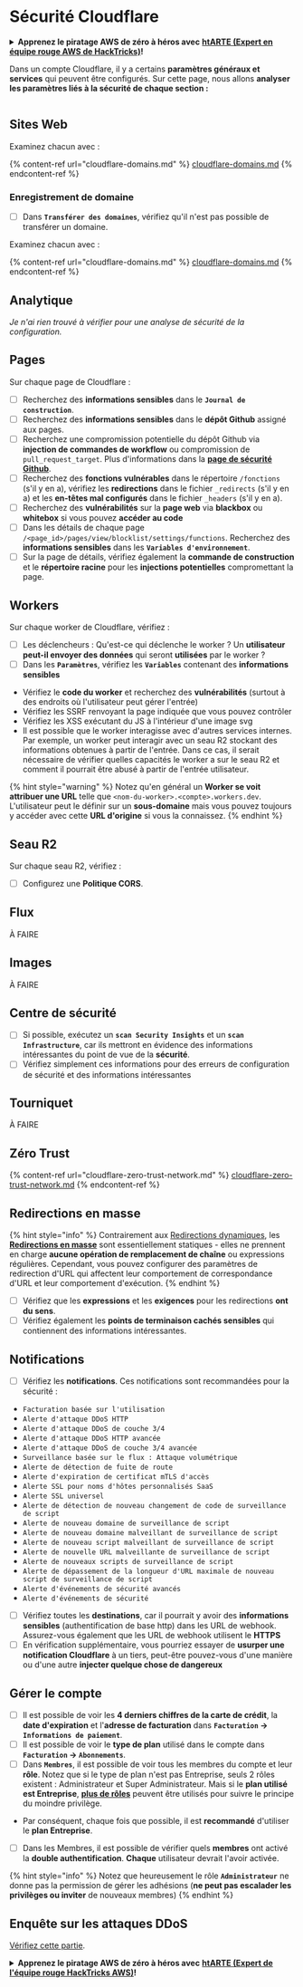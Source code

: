 # Sécurité Cloudflare

<details>

<summary><strong>Apprenez le piratage AWS de zéro à héros avec</strong> <a href="https://training.hacktricks.xyz/courses/arte"><strong>htARTE (Expert en équipe rouge AWS de HackTricks)</strong></a><strong>!</strong></summary>

Autres façons de soutenir HackTricks :

* Si vous souhaitez voir votre **entreprise annoncée dans HackTricks** ou **télécharger HackTricks en PDF**, consultez les [**PLANS D'ABONNEMENT**](https://github.com/sponsors/carlospolop) !
* Obtenez le [**swag officiel PEASS & HackTricks**](https://peass.creator-spring.com)
* Découvrez [**La famille PEASS**](https://opensea.io/collection/the-peass-family), notre collection exclusive de [**NFTs**](https://opensea.io/collection/the-peass-family)
* **Rejoignez le** 💬 [**groupe Discord**](https://discord.gg/hRep4RUj7f) ou le [**groupe Telegram**](https://t.me/peass) ou **suivez-nous** sur **Twitter** 🐦 [**@hacktricks\_live**](https://twitter.com/hacktricks\_live)**.**
* **Partagez vos astuces de piratage en soumettant des PR aux** [**HackTricks**](https://github.com/carlospolop/hacktricks) et [**HackTricks Cloud**](https://github.com/carlospolop/hacktricks-cloud) dépôts GitHub.

</details>

Dans un compte Cloudflare, il y a certains **paramètres généraux et services** qui peuvent être configurés. Sur cette page, nous allons **analyser les paramètres liés à la sécurité de chaque section :**

<figure><img src="../../.gitbook/assets/image (117).png" alt=""><figcaption></figcaption></figure>

## Sites Web

Examinez chacun avec :

{% content-ref url="cloudflare-domains.md" %}
[cloudflare-domains.md](cloudflare-domains.md)
{% endcontent-ref %}

### Enregistrement de domaine

* [ ] Dans **`Transférer des domaines`**, vérifiez qu'il n'est pas possible de transférer un domaine.

Examinez chacun avec :

{% content-ref url="cloudflare-domains.md" %}
[cloudflare-domains.md](cloudflare-domains.md)
{% endcontent-ref %}

## Analytique

_Je n'ai rien trouvé à vérifier pour une analyse de sécurité de la configuration._

## Pages

Sur chaque page de Cloudflare :

* [ ] Recherchez des **informations sensibles** dans le **`Journal de construction`**.
* [ ] Recherchez des **informations sensibles** dans le **dépôt Github** assigné aux pages.
* [ ] Recherchez une compromission potentielle du dépôt Github via **injection de commandes de workflow** ou compromission de `pull_request_target`. Plus d'informations dans la [**page de sécurité Github**](../github-security/).
* [ ] Recherchez des **fonctions vulnérables** dans le répertoire `/fonctions` (s'il y en a), vérifiez les **redirections** dans le fichier `_redirects` (s'il y en a) et les **en-têtes mal configurés** dans le fichier `_headers` (s'il y en a).
* [ ] Recherchez des **vulnérabilités** sur la **page web** via **blackbox** ou **whitebox** si vous pouvez **accéder au code**
* [ ] Dans les détails de chaque page `/<page_id>/pages/view/blocklist/settings/functions`. Recherchez des **informations sensibles** dans les **`Variables d'environnement`**.
* [ ] Sur la page de détails, vérifiez également la **commande de construction** et le **répertoire racine** pour les **injections potentielles** compromettant la page.

## **Workers**

Sur chaque worker de Cloudflare, vérifiez :

* [ ] Les déclencheurs : Qu'est-ce qui déclenche le worker ? Un **utilisateur peut-il envoyer des données** qui seront **utilisées** par le worker ?
* [ ] Dans les **`Paramètres`**, vérifiez les **`Variables`** contenant des **informations sensibles**
* Vérifiez le **code du worker** et recherchez des **vulnérabilités** (surtout à des endroits où l'utilisateur peut gérer l'entrée)
* Vérifiez les SSRF renvoyant la page indiquée que vous pouvez contrôler
* Vérifiez les XSS exécutant du JS à l'intérieur d'une image svg
* Il est possible que le worker interagisse avec d'autres services internes. Par exemple, un worker peut interagir avec un seau R2 stockant des informations obtenues à partir de l'entrée. Dans ce cas, il serait nécessaire de vérifier quelles capacités le worker a sur le seau R2 et comment il pourrait être abusé à partir de l'entrée utilisateur.

{% hint style="warning" %}
Notez qu'en général un **Worker se voit attribuer une URL** telle que `<nom-du-worker>.<compte>.workers.dev`. L'utilisateur peut le définir sur un **sous-domaine** mais vous pouvez toujours y accéder avec cette **URL d'origine** si vous la connaissez.
{% endhint %}

## Seau R2

Sur chaque seau R2, vérifiez :

* [ ] Configurez une **Politique CORS**.

## Flux

À FAIRE

## Images

À FAIRE

## Centre de sécurité

* [ ] Si possible, exécutez un **`scan Security Insights`** et un **`scan Infrastructure`**, car ils mettront en évidence des informations intéressantes du point de vue de la **sécurité**.
* [ ] Vérifiez simplement ces informations pour des erreurs de configuration de sécurité et des informations intéressantes

## Tourniquet

À FAIRE

## **Zéro Trust**

{% content-ref url="cloudflare-zero-trust-network.md" %}
[cloudflare-zero-trust-network.md](cloudflare-zero-trust-network.md)
{% endcontent-ref %}

## Redirections en masse

{% hint style="info" %}
Contrairement aux [Redirections dynamiques](https://developers.cloudflare.com/rules/url-forwarding/dynamic-redirects/), les [**Redirections en masse**](https://developers.cloudflare.com/rules/url-forwarding/bulk-redirects/) sont essentiellement statiques - elles ne prennent en charge **aucune opération de remplacement de chaîne** ou expressions régulières. Cependant, vous pouvez configurer des paramètres de redirection d'URL qui affectent leur comportement de correspondance d'URL et leur comportement d'exécution.
{% endhint %}

* [ ] Vérifiez que les **expressions** et les **exigences** pour les redirections **ont du sens**.
* [ ] Vérifiez également les **points de terminaison cachés sensibles** qui contiennent des informations intéressantes.

## Notifications

* [ ] Vérifiez les **notifications**. Ces notifications sont recommandées pour la sécurité :
* `Facturation basée sur l'utilisation`
* `Alerte d'attaque DDoS HTTP`
* `Alerte d'attaque DDoS de couche 3/4`
* `Alerte d'attaque DDoS HTTP avancée`
* `Alerte d'attaque DDoS de couche 3/4 avancée`
* `Surveillance basée sur le flux : Attaque volumétrique`
* `Alerte de détection de fuite de route`
* `Alerte d'expiration de certificat mTLS d'accès`
* `Alerte SSL pour noms d'hôtes personnalisés SaaS`
* `Alerte SSL universel`
* `Alerte de détection de nouveau changement de code de surveillance de script`
* `Alerte de nouveau domaine de surveillance de script`
* `Alerte de nouveau domaine malveillant de surveillance de script`
* `Alerte de nouveau script malveillant de surveillance de script`
* `Alerte de nouvelle URL malveillante de surveillance de script`
* `Alerte de nouveaux scripts de surveillance de script`
* `Alerte de dépassement de la longueur d'URL maximale de nouveau script de surveillance de script`
* `Alerte d'événements de sécurité avancés`
* `Alerte d'événements de sécurité`
* [ ] Vérifiez toutes les **destinations**, car il pourrait y avoir des **informations sensibles** (authentification de base http) dans les URL de webhook. Assurez-vous également que les URL de webhook utilisent le **HTTPS**
* [ ] En vérification supplémentaire, vous pourriez essayer de **usurper une notification Cloudflare** à un tiers, peut-être pouvez-vous d'une manière ou d'une autre **injecter quelque chose de dangereux**

## Gérer le compte

* [ ] Il est possible de voir les **4 derniers chiffres de la carte de crédit**, la **date d'expiration** et l'**adresse de facturation** dans **`Facturation` -> `Informations de paiement`**.
* [ ] Il est possible de voir le **type de plan** utilisé dans le compte dans **`Facturation` -> `Abonnements`**.
* [ ] Dans **`Membres`**, il est possible de voir tous les membres du compte et leur **rôle**. Notez que si le type de plan n'est pas Entreprise, seuls 2 rôles existent : Administrateur et Super Administrateur. Mais si le **plan utilisé est Entreprise**, [**plus de rôles**](https://developers.cloudflare.com/fundamentals/account-and-billing/account-setup/account-roles/) peuvent être utilisés pour suivre le principe du moindre privilège.
* Par conséquent, chaque fois que possible, il est **recommandé** d'utiliser le **plan Entreprise**.
* [ ] Dans les Membres, il est possible de vérifier quels **membres** ont activé la **double authentification**. **Chaque** utilisateur devrait l'avoir activée.

{% hint style="info" %}
Notez que heureusement le rôle **`Administrateur`** ne donne pas la permission de gérer les adhésions (**ne peut pas escalader les privilèges ou inviter** de nouveaux membres)
{% endhint %}
## Enquête sur les attaques DDoS

[Vérifiez cette partie](cloudflare-domains.md#cloudflare-ddos-protection).

<details>

<summary><strong>Apprenez le piratage AWS de zéro à héros avec</strong> <a href="https://training.hacktricks.xyz/courses/arte"><strong>htARTE (Expert de l'équipe rouge HackTricks AWS)</strong></a><strong>!</strong></summary>

Autres façons de soutenir HackTricks :

* Si vous souhaitez voir votre **entreprise annoncée dans HackTricks** ou **télécharger HackTricks en PDF**, consultez les [**PLANS D'ABONNEMENT**](https://github.com/sponsors/carlospolop) !
* Obtenez le [**swag officiel PEASS & HackTricks**](https://peass.creator-spring.com)
* Découvrez [**La famille PEASS**](https://opensea.io/collection/the-peass-family), notre collection exclusive de [**NFTs**](https://opensea.io/collection/the-peass-family)
* **Rejoignez le** 💬 [**groupe Discord**](https://discord.gg/hRep4RUj7f) ou le [**groupe Telegram**](https://t.me/peass) ou **suivez-nous** sur **Twitter** 🐦 [**@hacktricks\_live**](https://twitter.com/hacktricks\_live)**.**
* **Partagez vos astuces de piratage en soumettant des PR aux** [**HackTricks**](https://github.com/carlospolop/hacktricks) et [**HackTricks Cloud**](https://github.com/carlospolop/hacktricks-cloud) github repos.

</details>
